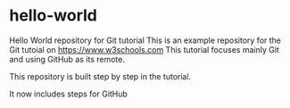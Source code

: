# hello-world
Hello World repository for Git tutorial
This is an example repository for the Git tutoial on https://www.w3schools.com
This tutorial focuses mainly Git and using GitHub as its remote.

This repository is built step by step in the tutorial.


It now includes steps for GitHub
